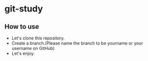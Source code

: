 # git-study
## How to use
- Let's clone this repository.
- Create a branch.(Please name the branch to be yourname or your username on GitHub)
- Let's enjoy.

